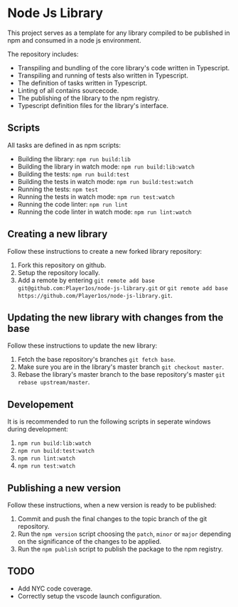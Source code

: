 # Node Js Library

This project serves as a template for any library compiled to be published in npm and consumed in a node js environment.

The repository includes:
- Transpiling and bundling of the core library's code written in Typescript.
- Transpiling and running of tests also written in Typescript.
- The definition of tasks written in Typescript.
- Linting of all contains sourcecode.
- The publishing of the library to the npm registry.
- Typescript definition files for the library's interface.

## Scripts

All tasks are defined in as npm scripts:

- Building the library: `npm run build:lib`
- Building the library in watch mode: `npm run build:lib:watch`
- Building the tests: `npm run build:test`
- Building the tests in watch mode: `npm run build:test:watch`
- Running the tests: `npm test`
- Running the tests in watch mode: `npm run test:watch`
- Running the code linter: `npm run lint`
- Running the code linter in watch mode: `npm run lint:watch`

## Creating a new library

Follow these instructions to create a new forked library repository:
1. Fork this repository on github.
2. Setup the repository locally.
3. Add a remote by entering `git remote add base git@github.com:Player1os/node-js-library.git`
or `git remote add base https://github.com/Player1os/node-js-library.git`.

## Updating the new library with changes from the base

Follow these instructions to update the new library:
1. Fetch the base repository's branches `git fetch base`.
2. Make sure you are in the library's master branch `git checkout master`.
3. Rebase the library's master branch to the base repository's master `git rebase upstream/master`.

## Developement

It is is recommended to run the following scripts in seperate windows during development:
1. `npm run build:lib:watch`
2. `npm run build:test:watch`
3. `npm run lint:watch`
4. `npm run test:watch`

## Publishing a new version

Follow these instructions, when a new version is ready to be published:
1. Commit and push the final changes to the topic branch of the git repository.
2. Run the `npm version` script choosing the `patch`, `minor` or `major` depending on the significance of the changes to be applied.
3. Run the `npm publish` script to publish the package to the npm registry.

## TODO

- Add NYC code coverage.
- Correctly setup the vscode launch configuration.
